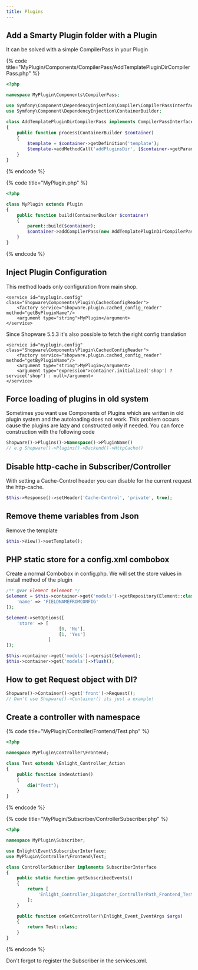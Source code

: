 ```yaml
---
title: Plugins
---
```


## Add a Smarty Plugin folder with a Plugin

It can be solved with a simple CompilerPass in your Plugin

{% code title="MyPlugin/Components/CompilerPass/AddTemplatePluginDirCompilerPass.php" %}
```php
<?php

namespace MyPlugin\Components\CompilerPass;

use Symfony\Component\DependencyInjection\Compiler\CompilerPassInterface;
use Symfony\Component\DependencyInjection\ContainerBuilder;

class AddTemplatePluginDirCompilerPass implements CompilerPassInterface
{
    public function process(ContainerBuilder $container)
    {
        $template = $container->getDefinition('template');
        $template->addMethodCall('addPluginsDir', [$container->getParameter('my_plugin.my_parameter_to_folder')]);
    }
}
```
{% endcode %}

{% code title="MyPlugin.php" %}
```php
<?php

class MyPlugin extends Plugin
{
    public function build(ContainerBuilder $container)
    {
        parent::build($container);
        $container->addCompilerPass(new AddTemplatePluginDirCompilerPass());
    }
}
```
{% endcode %}

## Inject Plugin Configuration

This method loads only configuration from main shop.

```markup
<service id="myplugin.config" class="Shopware\Components\Plugin\CachedConfigReader">
    <factory service="shopware.plugin.cached_config_reader" method="getByPluginName"/>
    <argument type="string">MyPlugin</argument>
</service>
```

Since Shopware 5.5.3 it's also possible to fetch the right config translation

```markup
<service id="myplugin.config" class="Shopware\Components\Plugin\CachedConfigReader">
    <factory service="shopware.plugin.cached_config_reader" method="getByPluginName"/>
    <argument type="string">MyPlugin</argument>
    <argument type="expression">container.initialized('shop') ? service('shop') : null</argument>
</service>
```

## Force loading of plugins in old system

Sometimes you want use Components of Plugins which are written in old plugin system and the autoloading does not work. This problem occurs cause the plugins are lazy and constructed only if needed. You can force construction with the following code

```php
Shopware()->Plugins()->Namespace()->PluginName()
// e.g Shopware()->Plugins()->Backend()->HttpCache()
```

## Disable http-cache in Subscriber/Controller

With setting a Cache-Control header you can disable for the current request the http-cache.

```php
$this->Response()->setHeader('Cache-Control', 'private', true);
```

## Remove theme variables from Json

Remove the template

```php
$this->View()->setTemplate();
```

## PHP static store for a config.xml combobox

Create a normal Combobox in config.php. We will set the store values in install method of the plugin

```php
/** @var Element $element */
$element = $this->container->get('models')->getRepository(Element::class)->findOneBy([
    'name' => 'FIELDNAMEFROMCONFIG'
]);

$element->setOptions([
    'store' => [
                    [0, 'No'],
                    [1, 'Yes']
                ]
]);

$this->container->get('models')->persist($element);
$this->container->get('models')->flush();
```

## How to get Request object with DI?

```php
Shopware()->Container()->get('front')->Request();
// Don't use Shopware()->Container() its just a example!
```

## Create a controller with namespace

{% code title="MyPlugin/Controller/Frontend/Test.php" %}
```php
<?php

namespace MyPlugin\Controller\Frontend;

class Test extends \Enlight_Controller_Action
{
    public function indexAction()
    {
        die("Test");
    }
}
```
{% endcode %}

{% code title="MyPlugin/Subscriber/ControllerSubscriber.php" %}
```php
<?php

namespace MyPlugin\Subscriber;

use Enlight\Event\SubscriberInterface;
use MyPlugin\Controller\Frontend\Test;

class ControllerSubscriber implements SubscriberInterface
{
    public static function getSubscribedEvents()
    {
        return [
            'Enlight_Controller_Dispatcher_ControllerPath_Frontend_Test' => 'onGetController'
        ];
    }

    public function onGetController(\Enlight_Event_EventArgs $args)
    {
        return Test::class;
    }
}
```
{% endcode %}

Don't forgot to register the Subscriber in the services.xml.

